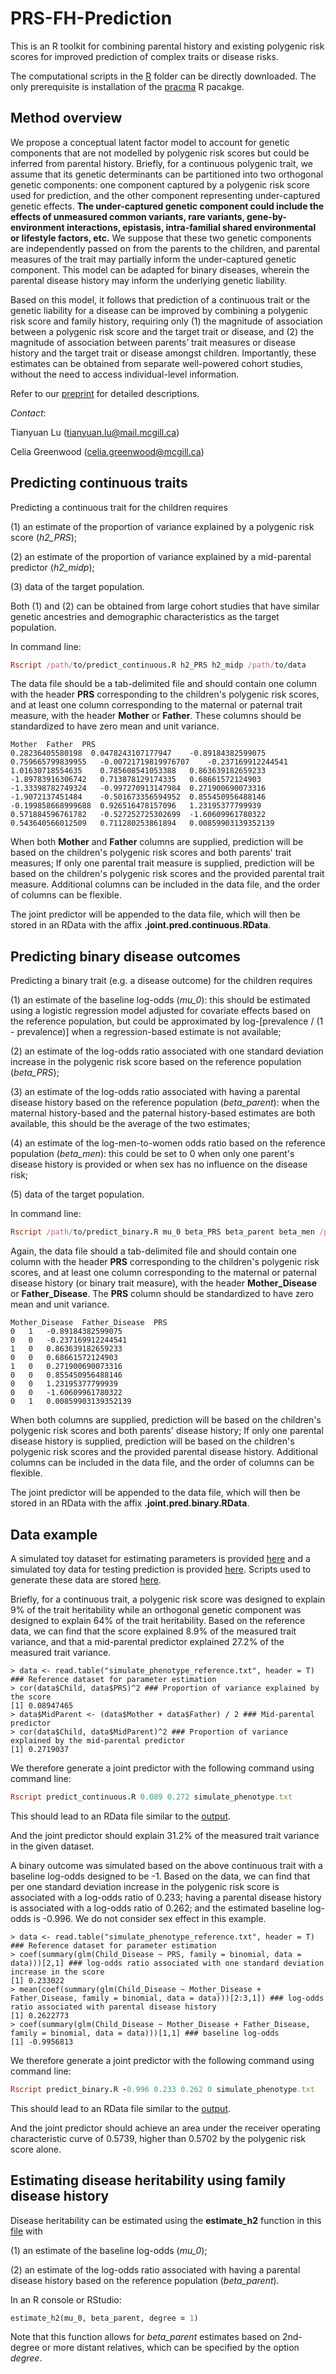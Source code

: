 # PRS-FH-Prediction

This is an R toolkit for combining parental history and existing polygenic risk scores for improved prediction of complex traits or disease risks.

The computational scripts in the [R](R/) folder can be directly downloaded. The only prerequisite is installation of the [pracma](https://cran.r-project.org/web/packages/pracma/index.html) R pacakge.

## Method overview

We propose a conceptual latent factor model to account for genetic components that are not modelled by polygenic risk scores but could be inferred from parental history. Briefly, for a continuous polygenic trait, we assume that its genetic determinants can be partitioned into two orthogonal genetic components: one component captured by a polygenic risk score used for prediction, and the other component representing under-captured genetic effects. **The under-captured genetic component could include the effects of unmeasured common variants, rare variants, gene-by-environment interactions, epistasis, intra-familial shared environmental or lifestyle factors, etc.** We suppose that these two genetic components are independently passed on from the parents to the children, and parental measures of the trait may partially inform the under-captured genetic component. This model can be adapted for binary diseases, wherein the parental disease history may inform the underlying genetic liability.

Based on this model, it follows that prediction of a continuous trait or the genetic liability for a disease can be improved by combining a polygenic risk score and family history, requiring only (1) the magnitude of association between a polygenic risk score and the target trait or disease, and (2) the magnitude of association between parents’ trait measures or disease history and the target trait or disease amongst children. Importantly, these estimates can be obtained from separate well-powered cohort studies, without the need to access individual-level information.

Refer to our [preprint](https://www.medrxiv.org/content/10.1101/2022.01.06.22268853v1) for detailed descriptions.

*Contact*: 

Tianyuan Lu (tianyuan.lu@mail.mcgill.ca) 

Celia Greenwood (celia.greenwood@mcgill.ca)

## Predicting continuous traits

Predicting a continuous trait for the children requires 

(1) an estimate of the proportion of variance explained by a polygenic risk score (*h2_PRS*);

(2) an estimate of the proportion of variance explained by a mid-parental predictor (*h2_midp*);

(3) data of the target population.

Both (1) and (2) can be obtained from large cohort studies that have similar genetic ancestries and demographic characteristics as the target population.

In command line:

```ruby
Rscript /path/to/predict_continuous.R h2_PRS h2_midp /path/to/data
```

The data file should be a tab-delimited file and should contain one column with the header **PRS** corresponding to the children's polygenic risk scores, and at least one column corresponding to the maternal or paternal trait measure, with the header **Mother** or **Father**. These columns should be standardized to have zero mean and unit variance.

```
Mother	Father	PRS
0.28236405580198  0.0478243107177947	-0.89184382599075
0.759665799839955	-0.00721719819976707	-0.237169912244541
1.01630718554635	0.785608541053388	0.863639182659233
-1.89783916306742	0.713878129174335	0.68661572124903
-1.33398782749324	-0.997270913147984	0.271900690073316
-1.9072137451484	-0.501673356594952	0.855450956488146
-0.199858668999688	0.926516478157096	1.23195377799939
0.571884596761782	-0.527252725302699	-1.60609961780322
0.543640566012509	0.711280253861894	0.00859903139352139
```

When both **Mother** and **Father** columns are supplied, prediction will be based on the children's polygenic risk scores and both parents' trait measures; If only one parental trait measure is supplied, prediction will be based on the children's polygenic risk scores and the provided parental trait measure. Additional columns can be included in the data file, and the order of columns can be flexible.

The joint predictor will be appended to the data file, which will then be stored in an RData with the affix **.joint.pred.continuous.RData**.

## Predicting binary disease outcomes

Predicting a binary trait (e.g. a disease outcome) for the children requires 

(1) an estimate of the baseline log-odds (*mu_0*): this should be estimated using a logistic regression model adjusted for covariate effects based on the reference population, but could be approximated by log-[prevalence / (1 - prevalence)] when a regression-based estimate is not available;

(2) an estimate of the log-odds ratio associated with one standard deviation increase in the polygenic risk score based on the reference population (*beta_PRS*);

(3) an estimate of the log-odds ratio associated with having a parental disease history based on the reference population (*beta_parent*): when the maternal history-based and the paternal history-based estimates are both available, this should be the average of the two estimates;

(4) an estimate of the log-men-to-women odds ratio based on the reference population (*beta_men*): this could be set to 0 when only one parent's disease history is provided or when sex has no influence on the disease risk;

(5) data of the target population.

In command line:

```ruby
Rscript /path/to/predict_binary.R mu_0 beta_PRS beta_parent beta_men /path/to/data
```

Again, the data file should a tab-delimited file and should contain one column with the header **PRS** corresponding to the children's polygenic risk scores, and at least one column corresponding to the maternal or paternal disease history (or binary trait measure), with the header **Mother_Disease** or **Father_Disease**. The **PRS** column should be standardized to have zero mean and unit variance.

```
Mother_Disease	Father_Disease	PRS
0	1	-0.89184382599075
0	0	-0.237169912244541
1	0	0.863639182659233
0	0	0.68661572124903
1	0	0.271900690073316
0	0	0.855450956488146
0	0	1.23195377799939
0	0	-1.60609961780322
0	1	0.00859903139352139
```

When both columns are supplied, prediction will be based on the children's polygenic risk scores and both parents' disease history; If only one parental disease history is supplied, prediction will be based on the children's polygenic risk scores and the provided parental disease history. Additional columns can be included in the data file, and the order of columns can be flexible.

The joint predictor will be appended to the data file, which will then be stored in an RData with the affix **.joint.pred.binary.RData**.

## Data example

A simulated toy dataset for estimating parameters is provided [here](RData/simulate_phenotype_reference.txt) and a simulated toy data for testing prediction is provided [here](RData/simulate_phenotype.txt). Scripts used to generate these data are stored [here](R/simulate_phenotype.R). 

Briefly, for a continuous trait, a polygenic risk score was designed to explain 9% of the trait heritability while an orthogonal genetic component was designed to explain 64% of the trait heritability. Based on the reference data, we can find that the score explained 8.9% of the measured trait variance, and that a mid-parental predictor explained 27.2% of the measured trait variance.

```
> data <- read.table("simulate_phenotype_reference.txt", header = T) ### Reference dataset for parameter estimation
> cor(data$Child, data$PRS)^2 ### Proportion of variance explained by the score
[1] 0.08947465
> data$MidParent <- (data$Mother + data$Father) / 2 ### Mid-parental predictor
> cor(data$Child, data$MidParent)^2 ### Proportion of variance explained by the mid-parental predictor
[1] 0.2719037
```

We therefore generate a joint predictor with the following command using command line:

```ruby
Rscript predict_continuous.R 0.089 0.272 simulate_phenotype.txt
```

This should lead to an RData file similar to the [output](RData/simulate_phenotype.txt.joint.pred.continuous.RData).

And the joint predictor should explain 31.2% of the measured trait variance in the given dataset.

A binary outcome was simulated based on the above continuous trait with a baseline log-odds designed to be -1. Based on the data, we can find that per one standard deviation increase in the polygenic risk score is associated with a log-odds ratio of 0.233; having a parental disease history is associated with a log-odds ratio of 0.262; and the estimated baseline log-odds is -0.996. We do not consider sex effect in this example.

```
> data <- read.table("simulate_phenotype_reference.txt", header = T) ### Reference dataset for parameter estimation
> coef(summary(glm(Child_Disease ~ PRS, family = binomial, data = data)))[2,1] ### log-odds ratio associated with one standard deviation increase in the score
[1] 0.233022
> mean(coef(summary(glm(Child_Disease ~ Mother_Disease + Father_Disease, family = binomial, data = data)))[2:3,1]) ### log-odds ratio associated with parental disease history
[1] 0.2622773
> coef(summary(glm(Child_Disease ~ Mother_Disease + Father_Disease, family = binomial, data = data)))[1,1] ### baseline log-odds
[1] -0.9956813
```

We therefore generate a joint predictor with the following command using command line:

```ruby
Rscript predict_binary.R -0.996 0.233 0.262 0 simulate_phenotype.txt
```

This should lead to an RData file similar to the [output](RData/simulate_phenotype.txt.joint.pred.binary.RData).

And the joint predictor should achieve an area under the receiver operating characteristic curve of 0.5739, higher than 0.5702 by the polygenic risk score alone.

## Estimating disease heritability using family disease history

Disease heritability can be estimated using the **estimate_h2** function in this [file](R/estimate_h2.R) with

(1) an estimate of the baseline log-odds (*mu_0*);

(2) an estimate of the log-odds ratio associated with having a parental disease history based on the reference population (*beta_parent*).

In an R console or RStudio:

```ruby
estimate_h2(mu_0, beta_parent, degree = 1)
```

Note that this function allows for *beta_parent* estimates based on 2nd-degree or more distant relatives, which can be specified by the option *degree*.





